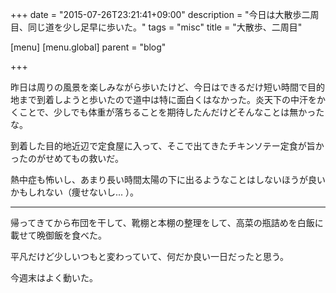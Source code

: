 +++
date = "2015-07-26T23:21:41+09:00"
description = "今日は大散歩二周目、同じ道を少し足早に歩いた。"
tags = "misc"
title = "大散歩、二周目"

[menu]
  [menu.global]
    parent = "blog"

+++

昨日は周りの風景を楽しみながら歩いたけど、今日はできるだけ短い時間で目的地まで到着しようと歩いたので道中は特に面白くはなかった。炎天下の中汗をかくことで、少しでも体重が落ちることを期待したんだけどそんなことは無かったな。

到着した目的地近辺で定食屋に入って、そこで出てきたチキンソテー定食が旨かったのがせめてもの救いだ。

熱中症も怖いし、あまり長い時間太陽の下に出るようなことはしないほうが良いかもしれない（痩せないし... ）。

---

帰ってきてから布団を干して、靴棚と本棚の整理をして、高菜の瓶詰めを白飯に載せて晩御飯を食べた。

平凡だけど少しいつもと変わっていて、何だか良い一日だったと思う。

今週末はよく動いた。
